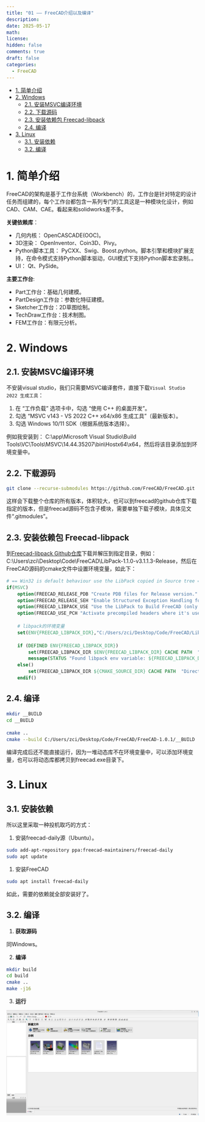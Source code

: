 ```yaml
---
title: "01 —— FreeCAD介绍以及编译"
description: 
date: 2025-05-17
math: 
license: 
hidden: false
comments: true
draft: false
categories:
  - FreeCAD
---
```


- [1. 简单介绍](#1-简单介绍)
- [2. Windows](#2-windows)
  - [2.1. 安装MSVC编译环境](#21-安装msvc编译环境)
  - [2.2. 下载源码](#22-下载源码)
  - [2.3. 安装依赖包 Freecad-libpack](#23-安装依赖包-freecad-libpack)
  - [2.4. 编译](#24-编译)
- [3. Linux](#3-linux)
  - [3.1. 安装依赖](#31-安装依赖)
  - [3.2. 编译](#32-编译)



# 1. 简单介绍
FreeCAD的架构是基于工作台系统（Workbench）的，工作台是针对特定的设计任务而组建的，每个工作台都包含一系列专门的工具这是一种模块化设计，例如CAD、CAM、CAE。看起来和solidworks差不多。  

**关键依赖库**：  
- 几何内核： OpenCASCADE(OOC)。  
- 3D渲染： OpenInventor、Coin3D、Pivy。 
- Python脚本工具： PyCXX、Swig、Boost.python。脚本引擎和模块扩展支持，在命令模式支持Python脚本驱动，GUI模式下支持Python脚本宏录制。。  
- UI： Qt、PySide。  

**主要工作台**:  
- Part工作台：基础几何建模。   
- PartDesign工作台：参数化特征建模。   
- Sketcher工作台：2D草图绘制。   
- TechDraw工作台：技术制图。   
- FEM工作台：有限元分析。   

# 2. Windows
## 2.1. 安装MSVC编译环境
不安装visual studio，我们只需要MSVC编译套件，直接下载`Visual Studio 2022 生成工具`：   
1. 在 “工作负载” 选项卡中，勾选 “使用 C++ 的桌面开发”。  
2. 勾选 “MSVC v143 - VS 2022 C++ x64/x86 生成工具”（最新版本）。  
3. 勾选 Windows 10/11 SDK（根据系统版本选择）。

例如我安装到： C:\app\Microsoft Visual Studio\Build Tools\VC\Tools\MSVC\14.44.35207\bin\Hostx64\x64，然后将该目录添加到环境变量中。    


## 2.2. 下载源码
```bash
git clone --recurse-submodules https://github.com/FreeCAD/FreeCAD.git
```
这样会下载整个仓库的所有版本，体积较大，也可以到freecad的github仓库下载指定的版本，但是freecad源码不包含子模块，需要单独下载子模块，具体见文件“.gitmodules”。  


## 2.3. 安装依赖包 Freecad-libpack
到[Freecad-libpack Github仓库](https://github.com/FreeCAD/FreeCAD-LibPack)下载并解压到指定目录，例如： C:\Users\zci\Desktop\Code\FreeCAD\LibPack-1.1.0-v3.1.1.3-Release，然后在FreeCAD源码的cmake文件中设置环境变量，如此下：  
```cmake
# == Win32 is default behaviour use the LibPack copied in Source tree ==========
if(MSVC)
    option(FREECAD_RELEASE_PDB "Create PDB files for Release version." ON)
    option(FREECAD_RELEASE_SEH "Enable Structured Exception Handling for Release version." ON)
    option(FREECAD_LIBPACK_USE "Use the LibPack to Build FreeCAD (only Win32 so far)." ON)
    option(FREECAD_USE_PCH "Activate precompiled headers where it's used." ON)
    
    # libpack的环境变量
    set(ENV{FREECAD_LIBPACK_DIR},"C:/Users/zci/Desktop/Code/FreeCAD/LibPack-1.1.0-v3.1.1.3-Release") 

    if (DEFINED ENV{FREECAD_LIBPACK_DIR})
        set(FREECAD_LIBPACK_DIR $ENV{FREECAD_LIBPACK_DIR} CACHE PATH  "Directory of the FreeCAD LibPack")
        message(STATUS "Found libpack env variable: ${FREECAD_LIBPACK_DIR}")
    else()
        set(FREECAD_LIBPACK_DIR ${CMAKE_SOURCE_DIR} CACHE PATH  "Directory of the FreeCAD LibPack")
    endif()
```

## 2.4. 编译
```bash
mkdir __BUILD
cd __BUILD

cmake ..
cmake --build C:/Users/zci/Desktop/Code/FreeCAD/FreeCAD-1.0.1/__BUILD  --parallel -j16   --config Release
```
编译完成后还不能直接运行，因为一堆动态库不在环境变量中，可以添加环境变量，也可以将动态库都拷贝到freecad.exe目录下。


# 3. Linux
## 3.1. 安装依赖
所以这里采取一种投机取巧的方式：   
1. 安装freecad-daily源（Ubuntu）。  
```bash
sudo add-apt-repository ppa:freecad-maintainers/freecad-daily
sudo apt update
```
1. 安装FreeCAD   
```bash
sudo apt install freecad-daily
```
如此，需要的依赖就全部安装好了。

## 3.2. 编译
1. **获取源码**      

同Windows。

2. **编译**    

```bash
mkdir build
cd build  
cmake ..
make -j16
```
3. **运行**    

![](image.png)   


